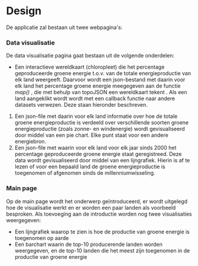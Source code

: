 # Design

De applicatie zal bestaan uit twee webpagina's:

### Data visualisatie

De data visualisatie pagina gaat bestaan uit de volgende onderdelen:

* Een interactieve wereldkaart (chloropleet) die het percentage geproduceerde groene energie t.o.v. van de totale energieproductie van elk land weergeeft. Daarvoor wordt een json-bestand met daarin voor elk land het percentage groene energie meegegeven aan de functie _map()_ , die met behulp van topoJSON een wereldkaart tekent .  Als een land aangeklikt wordt wordt met een callback functie naar andere datasets verwezen. Deze staan hieronder beschreven.
1. Een json-file met daarin voor elk land informatie over hoe de totale groene energieproductie is verdeeld over verschillende soorten groene energieproductie (zoals zonne- en windenergie) wordt gevisualiseerd door middel van een pie chart. Elke punt staat voor een andere energiebron.
2. Een json-file met waarin voor elk land voor elk jaar sinds 2000 het percentage geproduceerde groene energie staat geregistreed. Deze data wordt gevisualiseerd door middel van een lijngrafiek. Hierin is af te lezen of voor een bepaald land de groene energieproductie is toegenomen of afgenomen sinds de millenniumwisseling. 

### Main page

Op de main page wordt het onderwerp geïntroduceerd, er wordt uitgelegd hoe de visualisatie werkt en er worden een paar landen als voorbeeld besproken. Als toevoeging aan de introductie worden nog twee visualisaties weergegeven:

* Een lijngrafiek waarop te zien is hoe de productie van groene energie is toegenomen op aarde
* Een barchart waarin de top-10 producerende landen worden weergegeven, en de top-10 landen die het meest zijn toegenomen in de productie van groene energie